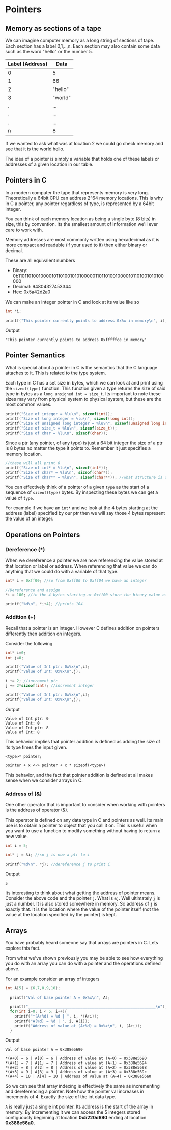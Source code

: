 # Pointers

## Memory as sections of a tape

We can imagine computer memory as a long string of sections of tape. Each section has 
a label 0,1,..,n. Each section may also
contain some data such as the word "hello"
or the number 5.

|Label (Address)| Data|
|--|--|
|0|5|
|1|66|
|2|"hello"|
|3|"world"|
|.|...|
|.|...|
|.|...|
|n|8|

If we wanted to ask what was at location 2 we could go check memory and see that it is the world hello.

The idea of a pointer is simply a variable that
holds one of these labels or addresses of a given location in our table.

## Pointers in C

In a modern computer the tape that represents memory is very long. Theoretically a 64bit CPU can address 2^64 memory locations. This is why in C a pointer, any pointer regardless of type, is represented by a 64bit integer.

You can think of each memory location as being a single byte (8 bits) in size, this by convention. Its the smallest amount of information we'll ever care to work with.

Memory addresses are most commonly written using hexadecimal as it is more compact and readable (if your used to it) then either binary or decimal.

These are all equivalent numbers
- Binary: 0b1101101001000010110100101010000011011010010000101101001010100000
- Decimal: 94804327453344
- Hex: 0x5a42d2a0

We can make an integer pointer in C and look at its value like so
```c
int *i;

printf("This pointer currently points to address 0x%x in memory\n", i);
```
Output
```
"This pointer currently points to address 0xfffffce in memory"
```

## Pointer Semantics
What is special about a pointer in C is the semantics that the C language attaches to it. This is related to the type system.

Each type in C has a set size in bytes, which we can look at and print using the `sizeof(type)` function. This function given a type returns
the size of said type in bytes as a `long unsigned int = size_t`. Its important to note these sizes may vary from physical system to physical system,
but these are the most common values.
```c
printf("Size of integer = %lu\n", sizeof(int));                             //prints 4 (4 bytes = 32 bits)
printf("Size of long integer = %lu\n", sizeof(long int));                   //prints 8
printf("Size of unsigned long integer = %lu\n", sizeof(unsigned long int)); //prints 8
printf("Size of size_t = %lu\n", sizeof(size_t));                           //prints 8
printf("Size of char = %lu\n", sizeof(char));                               //prints 1
```
Since a ptr (any pointer, of any type) is just a 64 bit integer the size of a ptr is 8 bytes no matter the type it points to. Remember it just specifies a memory location.
```c
//these will all print 8
printf("Size of int* = %lu\n", sizeof(int*));
printf("Size of char* = %lu\n", sizeof(char*));
printf("Size of char** = %lu\n", sizeof(char**)); //what structure is described by char** ?
```

You can effectively think of a pointer of a given `type` as the start of a sequence of `sizeof(type)` bytes. By inspecting these bytes we can get a value of `type`.

For example if we have an `int*` and we look at the 4 bytes starting at the address (label) specified by our ptr then we will say those 4 bytes represent the value of an integer.


## Operations on Pointers

### Dereference (*)
When we dereference a pointer we are now referencing the value stored at that location or label or address. When referencing that value we can do anything that we could do with a variable of that type.

```c
int* i = 0xff00; //so from 0xff00 to 0xff04 we have an integer

//Dereference and assign
*i = 100; //in the 4 bytes starting at 0xff00 store the binary value of 100

printf("%d\n", *i+4); //prints 104
```

### Addition (+)
Recall that a pointer is an integer. However C defines addition on pointers differently then addition on integers.

Consider the following
```c
int* i=0;
int j=0;

printf("Value of Int ptr: 0x%x\n",i);
printf("Value of Int: 0x%x\n",j);

i += 2; //increment ptr
j += 2*sizeof(int); //increment integer 

printf("Value of Int ptr: 0x%x\n",i);
printf("Value of Int: 0x%x\n",j);
```
Output
```
Value of Int ptr: 0
Value of Int: 0
Value of Int ptr: 8
Value of Int: 8
```

This behavior implies that pointer addition is defined as adding the size of its type times the input given.

```
<type>* pointer;

pointer + x <-> pointer + x * sizeof(<type>)
```

This behavior, and the fact that pointer addition is defined at all makes sense when we consider arrays in C.

### Address of (&)
One other operator that is important to consider when working with pointers is the address of operator (&).

This operator is defined on any data type in C and pointers as well. Its main use is to obtain a pointer to object that you call it on. This is useful when you want to use a function to modify something without having to return a new value.

```c
int i = 5;

int* j = &i; //so j is now a ptr to i

printf("%d\n", *j); //dereference j to print i
```
Output
```
5
```

Its interesting to think about what getting the address of pointer means. Consider the above code and the pointer `j`.
What is `&j`. Well ultimately `j` is just a number. It is also stored somewhere in memory. So address of `j` is exactly that. It is the location where the value of the pointer itself (not the value at the location specified by the pointer) is kept.


## Arrays

You have probably heard someone say that arrays are pointers in C. Lets explore this fact.

From what we've shown previously you may be able to see how everything you do with an array you can do with a pointer and
the operations defined above.

For an example consider an array of integers
```c
int A[5] = {6,7,8,9,10};

  printf("Val of base pointer A = 0x%x\n", A);

  printf("________________________________________________________\n");
  for(int i=0; i < 5; i++){
    printf("*(A+%d) = %d | ", i, *(A+i));
    printf("A[%d] = %d | ", i, A[i]);
    printf("Address of value at (A+%d) = 0x%x\n", i, (A+i));
  }
```
Output
```
Val of base pointer A = 0x388e5690
______________________________________________________________
*(A+0) = 6 | A[0] = 6 | Address of value at (A+0) = 0x388e5690
*(A+1) = 7 | A[1] = 7 | Address of value at (A+1) = 0x388e5694
*(A+2) = 8 | A[2] = 8 | Address of value at (A+2) = 0x388e5698
*(A+3) = 9 | A[3] = 9 | Address of value at (A+3) = 0x388e569c
*(A+4) = 10 | A[4] = 10 | Address of value at (A+4) = 0x388e56a0

```

So we can see that array indexing is effectively the same as incrementing and dereferencing a pointer. Note how the pointer val increases in increments of 4. Exactly the size of the int data type.

`A` is really just a single int pointer. Its address is the start of the array in memory. By incrementing it we can access the 5 integers stored contiguously beginning at location **0x5220d690** ending at location **0x388e56a0**.




